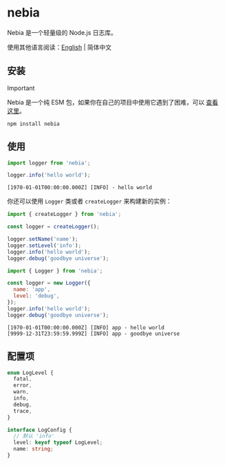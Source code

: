 # nebia

Nebia 是一个轻量级的 Node.js 日志库。

使用其他语言阅读：[English](./README.md) | 简体中文

## 安装

> [!IMPORTANT]
> Nebia 是一个纯 ESM 包，如果你在自己的项目中使用它遇到了困难，可以 [查看这里](https://gist.github.com/sindresorhus/a39789f98801d908bbc7ff3ecc99d99c)。

```shell
npm install nebia
```

## 使用

```javascript
import logger from 'nebia';

logger.info('hello world');
```

```shell
[1970-01-01T00:00:00.000Z] [INFO] - hello world
```

你还可以使用 `Logger` 类或者 `createLogger` 来构建新的实例：

```javascript
import { createLogger } from 'nebia';

const logger = createLogger();

logger.setName('name');
logger.setLevel('info');
logger.info('hello world');
logger.debug('goodbye universe');
```

```javascript
import { Logger } from 'nebia';

const logger = new Logger({
  name: 'app',
  level: 'debug',
});
logger.info('hello world');
logger.debug('goodbye universe');
```

```shell
[1970-01-01T00:00:00.000Z] [INFO] app - hello world
[9999-12-31T23:59:59.999Z] [INFO] app - goodbye universe
```

## 配置项

```typescript
enum LogLevel {
  fatal,
  error,
  warn,
  info,
  debug,
  trace,
}

interface LogConfig {
  // 默认 'info'
  level: keyof typeof LogLevel;
  name: string;
}
```

